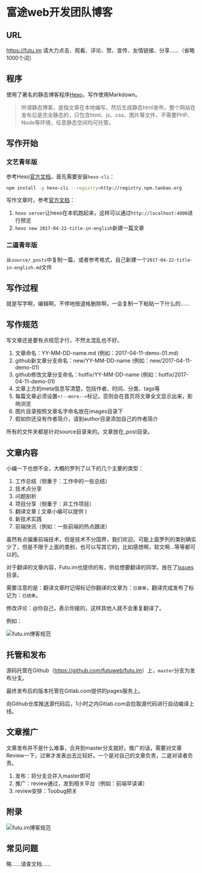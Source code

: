 # 富途web开发团队博客

## URL

<https://futu.im> 请大力点击、观看、评论、赞、宣传、友情链接、分享……（省略1000个词）

## 程序

使用了著名的静态博客程序[Hexo](https://hexo.io)，写作使用Markdown。

> 所谓静态博客，是指文章在本地编写，然后生成静态html发布，整个网站在发布后是完全静态的，只包含html、js、css、图片等文件，不需要PHP、Node等环境，任意静态空间均可托管。

## 写作开始

### 文艺青年版

参考Hexo[官方文档](https://hexo.io/docs/)，首先需要安装`hexo-cli`：

```sh
npm install -g hexo-cli --registry=http://registry.npm.taobao.org
```

写作文章时，参考[官方文档](https://hexo.io/docs/writing.html)：

1. `hexo server`让hexo在本机跑起来，这样可以通过`http://localhost:4000`进行预览
2. `hexo new 2017-04-22-title-in-english`新建一篇文章

### 二逼青年版

从`source/_posts`中复制一篇，或者参考格式，自己新建一个`2017-04-22-title-in-english.md`文件

## 写作过程

就是写字啊，编辑啊，不停地按退格删除啊，一会复制一下粘贴一下什么的……

## 写作规范
写文章还是要有点规范才行，不然太混乱也不好。

1. 文章命名：YY-MM-DD-name.md (例如：2017-04-11-demo-01.md)
2. github新文章分支命名：new/YY-MM-DD-name (例如：new/2017-04-11-demo-01)
3. github修改文章分支命名：hotfix/YY-MM-DD-name (例如：hotfix/2017-04-11-demo-01)
4. 文章上方的meta信息写清楚，包括作者、时间、分类、tags等
5. 每篇文章必须设置`<!--more-->`标记，否则会在首页将文章全文显示出来，影响浏览
6. 图片目录按照文章名字命名放在images目录下
7. 假如你还没有作者简介，请到author目录添加自己的作者简介

所有的文件夹都是针对source目录来的。文章放在_post目录。

## 文章内容
小编一下也想不全，大概的罗列了以下的几个主要的类型：

1. 工作总结（侧重于：工作中的一些总结）
2. 技术点分享
3. 问题剖析
4. 项目分享（侧重于：非工作项目）
5. 翻译文章 ( 文章小编可以提供 )
6. 新技术实践
7. 前端快讯（例如：一些前端的热点跟进）

虽然有点偏重前端技术，但是技术不分国界，我们欢迎。可能上面罗列的类别确实少了，但是不限于上面的类别，也可以写其它的，比如感想啊，软文啊...等等都可以的。

对于翻译的文章内容，Futu.im也提供的有，供给想要翻译的同学。放在了[Issues](https://github.com/futuweb/futu.im/issues)目录。

需要注意的是：翻译文章时记得标记你翻译的文章为：`已接单`，翻译完成发布了标记为：`已结单`。

修改评论：@你自己，表示你接的，这样其他人就不会重复翻译了。

例如：

![futu.im博客规范](/images/readme/issues.png)

## 托管和发布

源码托管在Github（<https://github.com/futuweb/futu.im>）上，`master`分支为发布分支。

最终发布后的版本托管在Gitlab.com提供的pages服务上。

向Github仓库推送源代码后，1小时之内Gitlab.com会拉取源代码进行自动编译上线。

## 文章推广
文章发布并不是什么难事，合并到master分支就好。推广的话，需要对文章Review一下，过审才发表出去比较好。一个是对自己的文章负责，二是对读者负责。

1. 发布：将分支合并入master即可
2. 推广：review通过，发到相关平台（例如：前端早读课）
3. review安排：Toobug把关


## 附录
![futu.im博客规范](/images/readme/01.png)

## 常见问题

略……请查文档……
